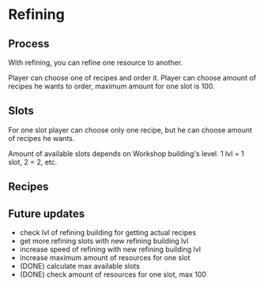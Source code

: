# Refining

## Process

With refining, you can refine one resource to another.

Player can choose one of recipes and order it. 
Player can choose amount of recipes he wants to order, maximum amount for one slot is 100.

## Slots

For one slot player can choose only one recipe, but he can choose amount of recipes he wants.

Amount of available slots depends on Workshop building's level. 1 lvl = 1 slot, 2 = 2, etc.

## Recipes

## Future updates

- check lvl of refining building for getting actual recipes
- get more refining slots with new refining building lvl
- increase speed of refining with new refining building lvl
- increase maximum amount of resources for one slot
- (DONE) calculate max available slots
- (DONE) check amount of resources for one slot, max 100
